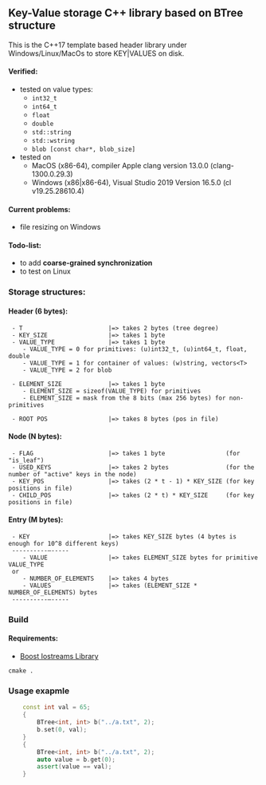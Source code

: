 ## Key-Value storage C++ library based on BTree structure

This is the C++17 template based header library under Windows/Linux/MacOs to store KEY|VALUES on disk.


#### Verified:
* tested on value types:
    *  `int32_t`
    *  `int64_t`
    *  `float`
    *  `double`
    *  `std::string`
    *  `std::wstring`
    *  `blob [const char*, blob_size]`
* tested on 
    * MacOS (x86-64), compiler Apple clang version 13.0.0 (clang-1300.0.29.3)
    * Windows (x86|x86-64), Visual Studio 2019 Version 16.5.0 (cl v19.25.28610.4)

#### Current problems:
* file resizing on Windows

#### Todo-list:
* to add **coarse-grained synchronization**
* to test on Linux


### Storage structures:

 #### Header (6 bytes):
     - T                        |=> takes 2 bytes (tree degree)
     - KEY_SIZE                 |=> takes 1 byte
     - VALUE_TYPE               |=> takes 1 byte 
        - VALUE_TYPE = 0 for primitives: (u)int32_t, (u)int64_t, float, double
        - VALUE_TYPE = 1 for container of values: (w)string, vectors<T>
        - VALUE_TYPE = 2 for blob

     - ELEMENT_SIZE             |=> takes 1 byte 
        - ELEMENT_SIZE = sizeof(VALUE_TYPE) for primitives
        - ELEMENT_SIZE = mask from the 8 bits (max 256 bytes) for non-primitives
  
     - ROOT POS                 |=> takes 8 bytes (pos in file)

 #### Node (N bytes):
     - FLAG                     |=> takes 1 byte                 (for "is_leaf")
     - USED_KEYS                |=> takes 2 bytes                (for the number of "active" keys in the node)
     - KEY_POS                  |=> takes (2 * t - 1) * KEY_SIZE (for key positions in file)
     - CHILD_POS                |=> takes (2 * t) * KEY_SIZE     (for key positions in file)

 #### Entry (M bytes):
     - KEY                      |=> takes KEY_SIZE bytes (4 bytes is enough for 10^8 different keys)
     ----------–-----
        - VALUE                 |=> takes ELEMENT_SIZE bytes for primitive VALUE_TYPE
     or
        - NUMBER_OF_ELEMENTS    |=> takes 4 bytes
        - VALUES                |=> takes (ELEMENT_SIZE * NUMBER_OF_ELEMENTS) bytes
     ----------–-----

### Build

#### Requirements:
   - [Boost Iostreams Library](https://www.boost.org/doc/libs/1_76_0/libs/iostreams/doc/index.html)
```
cmake . 
```

### Usage exapmle 

```cpp
    const int val = 65;
    {
        BTree<int, int> b("../a.txt", 2);
        b.set(0, val);
    }
    {
        BTree<int, int> b("../a.txt", 2);
        auto value = b.get(0);
        assert(value == val);
    }
```

